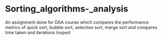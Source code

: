 # Sorting_algorithms-_analysis
An assignment done for DAA course which compares the performance metrics of quick sort, bubble sort, selection sort, merge sort and compares time taken and iterations looped
